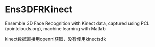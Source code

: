 # Ens3DFRKinect
Ensemble 3D Face Recognition with Kinect data, captured using PCL (pointclouds.org), machine learning with Matlab

kinect数据直接用openni获取，没有使用kinectsdk
